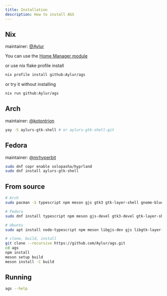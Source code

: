 ```yaml
---
title: Installation
description: How to install AGS
---
```


## Nix

maintainer: [@Aylur](https://github.com/Aylur)

You can use the [Home Manager module](../home-manager)

or use nix flake profile install

```bash
nix profile install github:Aylur/ags
```

or try it without installing

```bash
nix run github:Aylur/ags
```

## Arch

maintainer: [@kotontrion](https://github.com/kotontrion)

```bash
yay -S aylurs-gtk-shell # or aylurs-gtk-shell-git
```

## Fedora

maintainer: [@mrhyperbit](https://github.com/mrhyperbit)

```bash
sudo dnf copr enable solopasha/hyprland
sudo dnf install aylurs-gtk-shell
```

## From source

```bash
# Arch
sudo pacman -S typescript npm meson gjs gtk3 gtk-layer-shell gnome-bluetooth-3.0 upower networkmanager gobject-introspection libdbusmenu-gtk3 libsoup3
```

```bash
# Fedora
sudo dnf install typescript npm meson gjs-devel gtk3-devel gtk-layer-shell gnome-bluetooth upower NetworkManager pulseaudio-libs-devel libdbusmenu-gtk3 libsoup3
```

```bash
# Ubuntu
sudo apt install node-typescript npm meson libgjs-dev gjs libgtk-layer-shell-dev libgtk-3-dev libpulse-dev network-manager-dev libgnome-bluetooth-3.0-dev libdbusmenu-gtk3-dev libsoup-3.0-dev
```

```bash
# clone, build, install
git clone --recursive https://github.com/Aylur/ags.git
cd ags
npm install
meson setup build
meson install -C build
```

## Running

```bash
ags --help
```

